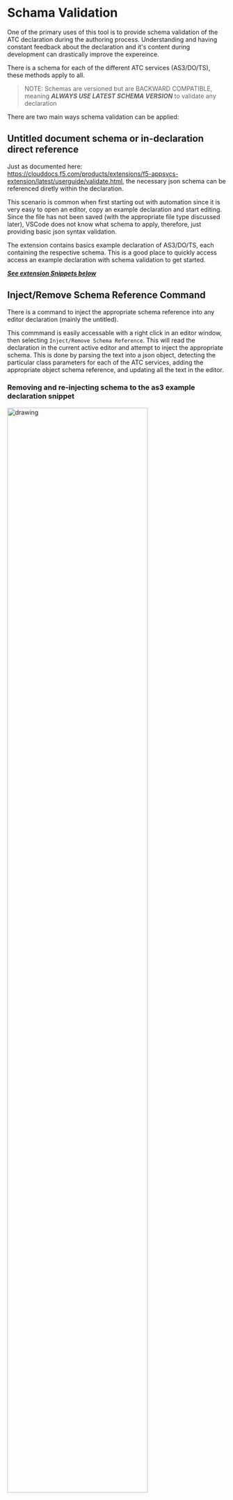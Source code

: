 

# Schama Validation

<!-- <p>&nbsp;</p> -->

One of the primary uses of this tool is to provide schema validation of the ATC declaration during the authoring process.  Understanding and having constant feedback about the declaration and it's content during development can drastically improve the expereince.

There is a schema for each of the different ATC services (AS3/DO/TS), these methods apply to all.  



> NOTE:  Schemas are versioned but are BACKWARD COMPATIBLE, meaning ***ALWAYS USE LATEST SCHEMA VERSION*** to validate any declaration


There are two main ways schema validation can be applied:

## Untitled document schema or in-declaration direct reference

Just as documented here: https://clouddocs.f5.com/products/extensions/f5-appsvcs-extension/latest/userguide/validate.html, the necessary json schema can be referenced diretly within the declaration.

This scenario is common when first starting out with automation since it is very easy to open an editor, copy an example declaration and start editing.  Since the file has not been saved (with the appropriate file type discussed later), VSCode does not know what schema to apply, therefore, just providing basic json syntax validation.  

The extension contains basics example declaration of AS3/DO/TS, each containing the respective schema.  This is a good place to quickly access access an example declaration with schema validation to get started.

[***See extension Snippets below***](/schema_validation#extension-snippets)

## Inject/Remove Schema Reference Command

There is a command to inject the appropriate schema reference into any editor declaration (mainly the untitled).

This commmand is easily accessable with a right click in an editor window, then selecting `Inject/Remove Schema Reference`.  This will read the declaration in the current active editor and attempt to inject the appropriate schema.  This is done by parsing the text into a json object, detecting the particular class parameters for each of the ATC services, adding the appropriate object schema reference, and updating all the text in the editor.

<!-- <p>&nbsp;</p> -->

### Removing and re-injecting schema to the as3 example declaration snippet

<img src="./media/injectSchema_v2.8.0_10.30.2020.gif" alt="drawing" width="80%"/>

### Injecting schema into an as3 declaration when viewing a deployed as3 declaration

<img src="./media/injectSchema_existing_v2.8.0_10.30.2020.gif" alt="drawing" width="80%"/>

### Schema mgmt with invalid json

If invalid json is detected but a schema reference is found in the text, it will remove the schema reference

If invalid json is detected and no schema reference is found, it will present an option to add the desired schema at the top of the editor/text.  

<img src="./media/injectSchema_existingBroken_v2.8.0_10.30.2020.gif" alt="drawing" width="80%"/>


---

<!-- <p>&nbsp;</p> -->

## File Type schema reference

<!-- <p>&nbsp;</p> -->

The other method of providing schema validation, and recommended method, is through file types.  A typical AS3/DO/TS declaration may be saved as a JSON (app1.json) file since that is the structure of the data. To follow on with this, the extension utilizes file sub-types to associate the appropriate schema.

- *.as3.json
- *.do.json
- *.ts.json

Examples can be found in the f5-fasting repo

<!-- <p>&nbsp;</p> -->

---

<!-- <p>&nbsp;</p> -->

## Extension Snippets

<!-- <p>&nbsp;</p> -->

Snippets are code blocks that are used to quickly insert code within an editor in VSCode.  The extension includes the basic example for each of the ATC services (AS3/DO/TS).  

To access the snippets, open an editor file, change the language to JSON, then start typing 'as3', 'do' or 'ts', the hit 'enter".  This should insert the example snippet for the respective ATC service. 

> NOTE:  these snippets include the direct schema reference

<img src="./media/as3_snippet_9.9.2020.gif" alt="drawing" width="80%"/>

VSCode guide for defining customer user snippets
https://code.visualstudio.com/docs/editor/userdefinedsnippets

<!-- <p>&nbsp;</p> -->

---

<!-- <p>&nbsp;</p> -->

## Schema Links

<!-- <p>&nbsp;</p> -->

### Latest AS3 Schema

<https://raw.githubusercontent.com/F5Networks/f5-appsvcs-extension/master/schema/latest/as3-schema.json>

### Latest DO Schema

<https://raw.githubusercontent.com/F5Networks/f5-declarative-onboarding/master/src/schema/latest/base.schema.json>

### Latest TS Schema

<https://raw.githubusercontent.com/F5Networks/f5-telemetry-streaming/master/src/schema/latest/base_schema.json>

---

## Validating YAML ATC Declarations with JSON Schemas

Install the RedHat YAML extension

><https://marketplace.visualstudio.com/items?itemName=redhat.vscode-yaml>

In the vscode settings for that extension:

```json
    "yaml.schemas": {
        "https://raw.githubusercontent.com/F5Networks/f5-appsvcs-extension/master/schema/latest/as3-schema.json": ["*.as3.yml"],
        "https://raw.githubusercontent.com/F5Networks/f5-declarative-onboarding/master/src/schema/latest/base.schema.json": ["*.do.yml"],
        "https://raw.githubusercontent.com/F5Networks/f5-telemetry-streaming/master/src/schema/latest/base_schema.json": ["*.ts.yml"],
    }
```

create a yaml file for as3 like: `as3Dec1.as3.yml`

<img src="./media/as3SchemaInYaml.PNG" alt="drawing" width="80%"/>